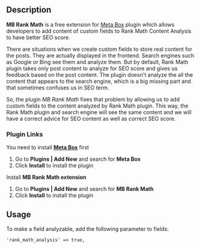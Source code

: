 ## Description

**MB Rank Math** is a free extension for [Meta Box](https://metabox.io) plugin which allows developers to add content of custom fields to Rank Math Content Analysis to have better SEO score.

There are situations when we create custom fields to store real content for the posts. They are actually displayed in the frontend. Search engines such as Google or Bing see them and analyze them. But by default, Rank Math plugin takes only post content to analyze for SEO score and gives us feedback based on the post content. The plugin doesn't analyze the all the content that appears to the search engine, which is a big missing part and that sometimes confuses us in SEO term.

So, the plugin *MB Rank Math* fixes that problem by allowing us to add custom fields to the content analyzed by Rank Math plugin. This way, the Rank Math plugin and search engine will see the same content and we will have a correct advice for SEO content as well as correct SEO score.


### Plugin Links

You need to install [**Meta Box**](https://metabox.io) first

1. Go to **Plugins | Add New** and search for **Meta Box**
1. Click **Install** to install the plugin

Install **MB Rank Math extension**

1. Go to **Plugins | Add New** and search for **MB Rank Math**
1. Click **Install** to install the plugin

## Usage

To make a field analyzable, add the following parameter to fields:

`'rank_math_analysis' => true,`
